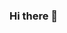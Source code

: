 ### Hi there 👋

<!-- ### daily.dev
<a href="https://app.daily.dev/nicedev666"><img src="https://api.daily.dev/devcards/a9590081e8f84d3ebb95a8930141648d.png?r=zvh" width="400" alt="Jules's Dev Card"/></a> -->

<!--
**julesdeckers/julesdeckers** is a ✨ _special_ ✨ repository because its `README.md` (this file) appears on your GitHub profile.

Here are some ideas to get you started:

- 🔭 I’m currently working on ...
- 🌱 I’m currently learning ...
- 👯 I’m looking to collaborate on ...
- 🤔 I’m looking for help with ...
- 💬 Ask me about ...
- 📫 How to reach me: ...
- 😄 Pronouns: ...
- ⚡ Fun fact: ...
-->
